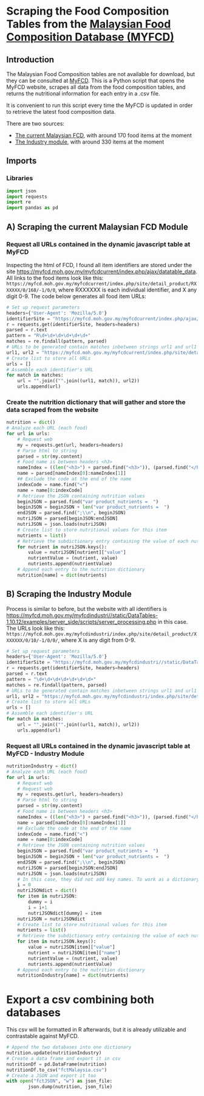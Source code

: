 # Scraping the Food Composition Tables from the [Malaysian Food Composition Database (MYFCD)](https://myfcd.moh.gov.my/myfcdcurrent/)

## Introduction
The Malaysian Food Composition tables are not available for download, but they can be consulted at [MyFCD](https://myfcd.moh.gov.my/myfcdcurrent/). This is a Python script that opens the MyFCD website, scrapes all data from the food composition tables, and returns the nutritional information for each entry in a .csv file.

It is convenient to run this script every time the MyFCD is updated in order to retrieve the latest food composition data.

There are two sources: 
* [The current Malaysian FCD](https://myfcd.moh.gov.my/myfcdcurrent), with around 170 food items at the moment
* [The Industry module](https://myfcd.moh.gov.my/myfcdindustri), with around 330 items at the moment

## Imports
### Libraries


```python
import json
import requests
import re
import pandas as pd
```

## A) Scraping the current Malaysian FCD Module

### Request all URLs contained in the dynamic javascript table at MyFCD
Inspecting the html of FCD, I found all item identifiers are stored under the site https://myfcd.moh.gov.my/myfcdcurrent/index.php/ajax/datatable_data.
All links to the food items look like this:
`https://myfcd.moh.gov.my/myfcdcurrent/index.php/site/detail_product/RXXXXXX/0/168/-1/0/0`,
where RXXXXXX is each individual identifier, and X any digit 0-9. The code below generates all food item URLs:


```python
# Set up request parameters
headers={'User-Agent': 'Mozilla/5.0'}
identifierSite = "https://myfcd.moh.gov.my/myfcdcurrent/index.php/ajax/datatable_data"
r = requests.get(identifierSite, headers=headers)
parsed = r.text
pattern = "R\d+\d+\d+\d+\d+\d+"
matches = re.findall(pattern, parsed)
# URLs to be generated contain matches inbetween strings url1 and url1
url1, url2 = "https://myfcd.moh.gov.my/myfcdcurrent/index.php/site/detail_product/", "/0/168/-1/0/0"
# Create list to store all URLs
urls = []
# Assemble each identifier's URL
for match in matches:
    url = "".join(("".join((url1, match)), url2))
    urls.append(url)
```

### Create the nutrition dictionary that will gather and store the data scraped from the website


```python
nutrition = dict()
# Analyze each URL (each food)
for url in urls:
    # Request web
    my = requests.get(url, headers=headers)
    # Parse html to string
    parsed = str(my.content)
    # Food name is between headers <h3>
    nameIndex = ((len("<h3>") + parsed.find("<h3>")), (parsed.find("</h3")))
    name = parsed[nameIndex[0]:nameIndex[1]]
    ## Exclude the code at the end of the name
    indexCode = name.find("<")
    name = name[0:indexCode]
    # Retrieve the JSON containing nutrition values
    beginJSON = parsed.find("var product_nutrients =  ")
    beginJSON = beginJSON + len("var product_nutrients =  ")
    endJSON = parsed.find(";\\n", beginJSON)
    nutriJSON = parsed[beginJSON:endJSON]
    nutriJSON = json.loads(nutriJSON)
    # Create list to store nutritional values for this item
    nutrients = list()
    # Retrieve the subdictionary entry containing the value of each nutrient
    for nutrient in nutriJSON.keys():
        value = nutriJSON[nutrient]["value"]
        nutrientValue = (nutrient, value)
        nutrients.append(nutrientValue)
    # Append each entry to the nutrition dictionary
    nutrition[name] = dict(nutrients)

```

## B) Scraping the Industry Module
Process is similar to before, but the website with all identifiers is https://myfcd.moh.gov.my/myfcdindustri//static/DataTables-1.10.12/examples/server_side/scripts/server_processing.php in this case. The URLs look like this:
`https://myfcd.moh.gov.my/myfcdindustri/index.php/site/detail_product/XXXXXXX/0/10/-1/0/0/`, where X is any digit from 0-9.


```python
# Set up request parameters
headers={'User-Agent': 'Mozilla/5.0'}
identifierSite = "https://myfcd.moh.gov.my/myfcdindustri//static/DataTables-1.10.12/examples/server_side/scripts/server_processing.php"
r = requests.get(identifierSite, headers=headers)
parsed = r.text
pattern = "\d+\d+\d+\d+\d+\d+\d+"
matches = re.findall(pattern, parsed)
# URLs to be generated contain matches inbetween strings url1 and url1
url1, url2 = "https://myfcd.moh.gov.my/myfcdindustri/index.php/site/detail_product/", "/0/10/-1/0/0/"
# Create list to store all URLs
urls = []
# Assemble each identifier's URL
for match in matches:
    url = "".join(("".join((url1, match)), url2))
    urls.append(url)
```
### Request all URLs contained in the dynamic javascript table at MyFCD - Industry Module

```python
nutritionIndustry = dict()
# Analyze each URL (each food)
for url in urls:
    # Request web
    # Request web
    my = requests.get(url, headers=headers)
    # Parse html to string
    parsed = str(my.content)
    # Food name is between headers <h3>
    nameIndex = ((len("<h3>") + parsed.find("<h3>")), (parsed.find("</h3")))
    name = parsed[nameIndex[0]:nameIndex[1]]
    ## Exclude the code at the end of the name
    indexCode = name.find("<")
    name = name[0:indexCode]
    # Retrieve the JSON containing nutrition values
    beginJSON = parsed.find("var product_nutrients =  ")
    beginJSON = beginJSON + len("var product_nutrients =  ")
    endJSON = parsed.find(";\\n", beginJSON)
    nutriJSON = parsed[beginJSON:endJSON]
    nutriJSON = json.loads(nutriJSON)
    # In this case, they did not add key names. To work as a dictionary, I will add dummy key names
    i = 0
    nutriJSONdict = dict()
    for item in nutriJSON:
        dummy = i
        i = i+1
        nutriJSONdict[dummy] = item
    nutriJSON = nutriJSONdict
    # Create list to store nutritional values for this item
    nutrients = list()
    # Retrieve the subdictionary entry containing the value of each nutrient
    for item in nutriJSON.keys():
        value = nutriJSON[item]["value"]
        nutrient = nutriJSON[item]["name"]
        nutrientValue = (nutrient, value)
        nutrients.append(nutrientValue)
    # Append each entry to the nutrition dictionary
    nutritionIndustry[name] = dict(nutrients)
```

# Export a csv combining both databases
This csv will be formatted in R afterwards, but it is already utilizable and contrastable against MyFCD.


```python
# Append the two databases into one dictionary
nutrition.update(nutritionIndustry)
# Create a data frame and export it in csv
nutritionDf = pd.DataFrame(nutrition)
nutritionDf.to_csv("fctMalaysia.csv")
# Create a JSON and export it too
with open("fctJSON", "w") as json_file:
        json.dump(nutrition, json_file)
```
